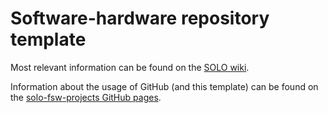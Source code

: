 # Software-hardware repository template

Most relevant information can be found on the [SOLO wiki](https://researchwiki.solo.universiteitleiden.nl/xwiki/bin/view/Main/).

Information about the usage of GitHub (and this template) can be found on the [solo-fsw-projects GitHub pages](https://solo-fsw-projects.github.io/).
